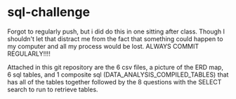 # sql-challenge

Forgot to regularly push, but i did do this in one sitting after class. Though I shouldn't let that distract me from the fact that something could happen to my computer and all my process would be lost. ALWAYS COMMIT REGULARLY!!!!

Attached in this git repository are the 6 csv files, a picture of the ERD map, 6 sql tables, and 1 composite sql (DATA_ANALYSIS_COMPILED_TABLES) that has all of the tables together followed by the 8 questions with the SELECT search to run to retrieve tables. 

